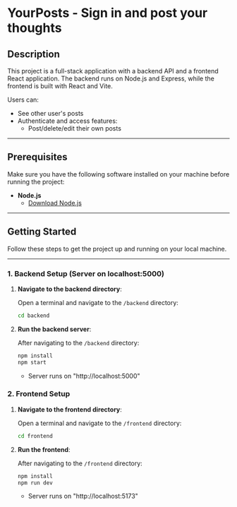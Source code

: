 # YourPosts - Sign in and post your thoughts


## Description

This project is a full-stack application with a backend API and a frontend React application. The backend runs on Node.js and Express, while the frontend is built with React and Vite.

Users can:

- See other user's posts
- Authenticate and access features:
  - Post/delete/edit their own posts

---

## Prerequisites

Make sure you have the following software installed on your machine before running the project:

- **Node.js**
  - [Download Node.js](https://nodejs.org/en/)

---

## Getting Started

Follow these steps to get the project up and running on your local machine.

---

### **1. Backend Setup (Server on localhost:5000)**

1. **Navigate to the backend directory**:

   Open a terminal and navigate to the `/backend` directory:

   ```bash
   cd backend
   ```

2. **Run the backend server**:

   After navigating to the `/backend` directory:

   ```bash
   npm install
   npm start
   ```

   - Server runs on "http://localhost:5000"

### **2. Frontend Setup**

1. **Navigate to the frontend directory**:

   Open a terminal and navigate to the `/frontend` directory:

   ```bash
   cd frontend
   ```

2. **Run the frontend**:

   After navigating to the `/frontend` directory:

   ```bash
   npm install
   npm run dev
   ```

   - Server runs on "http://localhost:5173"
